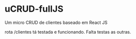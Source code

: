 # uCRUD-fullJS
Um micro CRUD de clientes baseado em React JS


rota /clientes tá testada e funcionando. Falta testas as outras.
